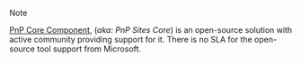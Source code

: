 
> [!NOTE]
> [PnP Core Component](https://github.com/pnp/PnP-Sites-Core), (*aka: PnP Sites Core*) is an open-source solution with active community providing support for it. There is no SLA for the open-source tool support from Microsoft.
